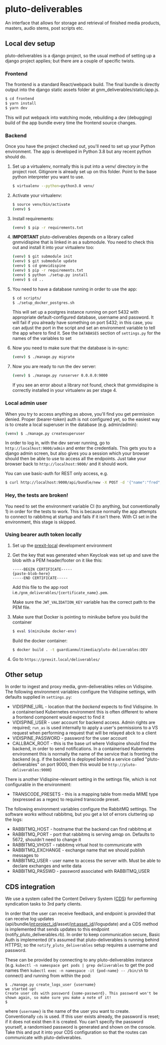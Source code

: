 # pluto-deliverables

An interface that allows for storage and retrieval of finished media
products, masters, audio stems, post scripts etc.

## Local dev setup

pluto-deliverables is a django project, so the usual method of setting up
a django project applies; but there are a couple of specific twists.

### Frontend
The frontend is a standard React/webpack build. The final bundle is directly
output into the django static assets folder at gnm_deliverables/static/app.js.
```bash
$ cd frontend
$ yarn install
$ yarn dev
```

This will put webpack into watching mode, rebuilding a dev (debugging) build
of the app bundle every time the frontend source changes.

### Backend
Once you have the project checked out, you'll need to set up your Python
environment.  The app is developed in Python 3.8 but any recent python
should do.
1. Set up a virtualenv, normally this is put into a venv/ directory in the
project root.  Gitignore is already set up on this folder. Point to the base
python interpreter you want to use.
    ```bash
    $ virtualenv --python=python3.8 venv/
    ```
2. Activate your virtualenv:
    ```bash
    $ source venv/bin/activate
    (venv) $
    ```
3. Install requirements:
    ```bash
    (venv) $ pip -r requirements.txt
    ```
4. **IMPORTANT** pluto-deliverables depends on a library called gnmvidispine
that is linked in as a submodule.  You need to check this out and
install it into your virtualenv too:
    ```bash
    (venv) $ git submodule init
    (venv) $ git submodule update
    (venv) $ cd gnmvidispine
    (venv) $ pip -r requirements.txt
    (venv) $ python ./setup.py install
    (venv) $ cd ..
    ```

5. You need to have a database running in order to use the app:
    ```bash
    $ cd scripts/
    $ ./setup_docker_postgres.sh 
   ```
   This will set up a postgres instance running on port 5432 with appropriate default-configured database, username and password.
   It will fail if you already have something on port 5432; in this case, you can adjust the port in the script and
   set an environment variable to tell the app where to find it. See the `DATABASES` section of `settings.py` for the
   names of the variables to set
   
6. Now you need to make sure that the database is in-sync:
    ```bash
    (venv) $ ./manage.py migrate
    ```

7. Now you are ready to run the dev server:
    ```bash
   (venv) $ ./manage.py runserver 0.0.0.0:9000 
   ```
   If you see an error about a library not found, check that gnmvidispine is 
   correctly installed in your virtualenv as per stage 4.

### Local admin user

When you try to access anything as above, you'll find you get permission denied.
Proper (bearer-token) auth is not configured yet, so the easiest way is to create
a local superuser in the database (e.g. admin/admin):
```bash
(venv) $ ./manage.py createsuperuser
```
In order to log in, with the dev server running, go to `http://localhost:9000/admin` and
enter the credentials.  This gets you to a django admin screen, but also gives
you a session which your browser should then be able to use to access all the endpoints.
Just take your browser back to `http://localhost:9000/` and it should work.

You can use basic-auth for REST only access, e.g.
```bash
$ curl http://localhost:9000/api/bundle/new -X POST -d '{"name":"fred","project_id":12345}' -u admin:admin
```

### Hey, the tests are broken!
You need to set the environment variable CI (to anything, but conventionally 1) in order for the tests to work.
This is because normally the app attempts to connect to rabbitmq at startup and fails if it isn't there.  With CI
set in the environment, this stage is skipped.

### Using bearer auth token locally
1. Set up the [prexit-local](https://gitlab.com/codmill/customer-projects/guardian/prexit-local) development environment
2. Get the key that was generated when Keycloak was set up and save the blob with a PEM header/footer on it like this:
    ```
    -----BEGIN CERTIFICATE-----
    {paste-blob-here}
    -----END CERTIFICATE-----
    ```
   Add this file to the app root i.e.`/gnm_deliverables/{certificate_name}.pem`.
   
   Make sure the `JWT_VALIDATION_KEY` variable has the correct path to the PEM file.
3. Make sure that Docker is pointing to minikube before you build the container 
    ```bash
    $ eval $(minikube docker-env)  
    ```
    Build the docker container: 
    ```bash
    $ docker build . -t guardianmultimedia/pluto-deliverables:DEV
    ```
4. Go to ``https://prexit.local/deliverables/`` 

## Other setup

In order to ingest and proxy media, gnm-deliverables relies on Vidispine.
The following environment variables configure the Vidispine settings, with defaults supplied in `settings.py`:
 - VIDISPINE_URL - location that the _backend_ expects to find Vidispine. In a containerised Kubernetes environment this
 is often different to where a frontend component would expect to find it
 - VIDISPINE_USER - user account for backend access. Admin rights are required; `run_as` is used internally to apply a
 user's permissions to a VS request when performing a request that will be relayed abck to a client
 - VIDISPINE_PASSWORD - password for the user account
 - CALLBACK_ROOT - this is the base url where Vidispine should find the backend, in order to send notifications.  In a
 containerised Kubernetes environment this is normally the name of the service that is fronting the backend (e.g. if the
 backend is deployed behind a service called "pluto-deliverables" on port 9000, then this would be
  `http://pluto-deliverables:9000`)
  
There is another Vidispine-relevant setting in the settings file, which is not configurable in the environment:
 - TRANSCODE_PRESETS - this is a mapping table from media MIME type (expressed as a regex) to required transcode preset.
 
The following environment variables configure the RabbitMQ settings.  The software _works_ without rabbitmq, but you get
a lot of errors cluttering up the logs:
 - RABBITMQ_HOST - hostname that the backend can find rabbitmq at
 - RABBITMQ_PORT - port that rabbitmq is serving amqp on. Defaults to 5672, shouldn't need to change it
 - RABBITMQ_VHOST - rabbitmq virtual host to communicate with
 - RABBITMQ_EXCHANGE - exchange name that we should publish messages to
 - RABBITMQ_USER - user name to access the server with. Must be able to declare exchanges and write data
 - RABBITMQ_PASSWD - password associated with RABBITMQ_USER

## CDS integration

We use a system called the Content Delivery System ([CDS](https://github.com/guardian/content-delivery-system)) for
performing syndication tasks to 3rd party clients.

In order that the user can receive feedback, and endpoint is provided that can receive log updates 
(api/bundle/<int:project_id>/asset/<int:asset_id>/<platform>/logupdate) and a CDS method is implemented that sends updates
to this endpoint (notify_pluto_deliverables.rb).  In order to keep communication secure, Basic Auth is implemented (it's
assumed that pluto-deliverables is running behind HTTPS); so the `notify_pluto_deliverables` setup requires a username 
and password.

These can be provided by connecting to any pluto-deliverables instance (e.g. `kubectl -n namespace get pods | grep deliverables`
 to get the pod names then `kubectl exec -n namespace -it {pod-name} -- /bin/sh` to connect) and running from within the
 pod:
 ```
$ ./manage.py create_logs_user {username}
we started up!
Create user cds with password {some-password}. This password won't be shown again, so make sure you make a note of it!
$
```
where `{username}` is the name of the user you want to create.  Conventionally `cds` is used.
If this user exists already, the password is reset; if it does not exist then it is created.
You can't specify the password yourself, a randomised password is generated and shown on the console. Take this and put
it into your CDS configuration so that the routes can communicate with pluto-deliverables.